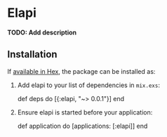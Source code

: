# Elapi

**TODO: Add description**

## Installation

If [available in Hex](https://hex.pm/docs/publish), the package can be installed as:

  1. Add elapi to your list of dependencies in `mix.exs`:

        def deps do
          [{:elapi, "~> 0.0.1"}]
        end

  2. Ensure elapi is started before your application:

        def application do
          [applications: [:elapi]]
        end

